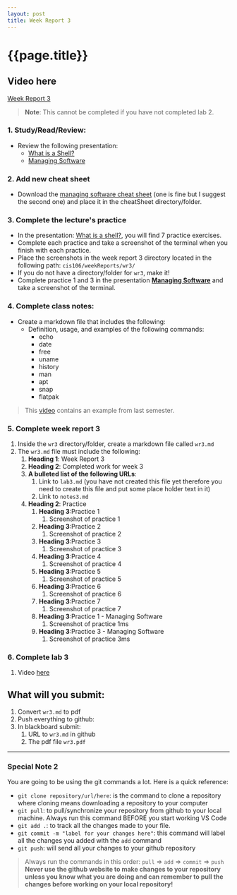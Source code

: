 ```yaml
---
layout: post
title: Week Report 3
---
```


# {{page.title}}

## Video here
[Week Report 3 ](https://youtu.be/I_G4xnDy6q0)

> **Note**: This cannot be completed if you have not completed lab 2.

### 1. Study/Read/Review:
* Review the following presentation:
  * [What is a Shell?](https://bit.ly/3jS8fNa)
  * [Managing Software](https://rapurl.live/nft)

### 2. Add new cheat sheet
* Download the [managing software cheat sheet](https://rapurl.live/dsp) (one is fine but I suggest the second one) and place it in the cheatSheet directory/folder.

### 3. Complete the lecture's practice 
* In the presentation: [What is a shell?](https://rapurl.live/tyi), you will find 7 practice exercises.
* Complete each practice and take a screenshot of the terminal when you finish with each practice.
* Place the screenshots in the week report 3 directory located in the following path: `cis106/weekReports/wr3/`
* If you do not have a directory/folder for `wr3`, make it!
* Complete practice 1 and 3 in the presentation **[Managing Software](https://rapurl.live/nft)** and take a screenshot of the terminal.

### 4. Complete class notes:
* Create a markdown file that includes the following:
  * Definition, usage, and examples of the following commands:
     * echo
     * date
     * free
     * uname
     * history
     * man
     * apt
     * snap
     * flatpak
> This [video](https://youtu.be/MJpz6RX65Ko) contains an example from last semester.

### 5. Complete week report 3 
   1. Inside the `wr3` directory/folder, create a markdown file called `wr3.md`
   2. The `wr3.md` file must include the following:
      1. **Heading 1**: Week Report 3
      2. **Heading 2**: Completed work for week 3
      3. **A bulleted list of the following URLs**:
         1. Link to `lab3.md` (you have not created this file yet therefore you need to create this file and put some place holder text in it)
         2. Link to `notes3.md`
      4. **Heading 2**: Practice
         1. **Heading 3**:Practice 1
            1. Screenshot of practice 1
         2. **Heading 3**:Practice 2
            1.  Screenshot of practice 2
         3. **Heading 3**:Practice 3
            1.  Screenshot of practice 3
         4. **Heading 3**:Practice 4
            1.  Screenshot of practice 4
         5. **Heading 3**:Practice 5
            1.  Screenshot of practice 5
         6. **Heading 3**:Practice 6
            1.  Screenshot of practice 6
         7. **Heading 3**:Practice 7
            1.  Screenshot of practice 7
         8. **Heading 3**:Practice 1 - Managing Software
            1. Screenshot of practice 1ms
         9.  **Heading 3**:Practice 3 - Managing Software
             1.  Screenshot of practice 3ms

### 6. Complete lab 3
   1. Video [here](https://youtu.be/8Pfpno_g2sw)

## What will you submit:
1. Convert `wr3.md` to pdf
2. Push everything to github:
3. In blackboard submit:
   1. URL to `wr3.md` in github
   2. The pdf file `wr3.pdf`	

<hr>

### Special Note 2
You are going to be using the git commands a lot. Here is a quick reference:
* `git clone repository/url/here`: is the command to clone a repository where cloning means downloading a repository to your computer
* `git pull`: to pull/synchronize your repository from github to your local machine. Always run this command BEFORE you start working VS Code
* `git add .`: to track all the changes made to your file. 
* `git commit -m "label for your changes here"`: this command will label all the changes you added with the `add` command
* `git push`: will send all your changes to your github repository

> Always run the commands in this order: `pull` =>  `add` =>  `commit` => `push` 
> **Never use the github website to make changes to your repository unless you know what you are doing and can remember to pull the changes before working on your local repository!**